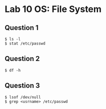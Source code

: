 # Lab 10 OS: File System

## Question 1

```
$ ls -l
$ stat /etc/passwd
```

## Question 2

```
$ df -h
```

## Question 3

```
$ lsof /dev/null
$ grep <usrname> /etc/passwd
```
